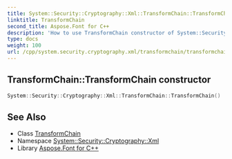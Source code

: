 ```yaml
---
title: System::Security::Cryptography::Xml::TransformChain::TransformChain constructor
linktitle: TransformChain
second_title: Aspose.Font for C++
description: 'How to use TransformChain constructor of System::Security::Cryptography::Xml::TransformChain class in C++.'
type: docs
weight: 100
url: /cpp/system.security.cryptography.xml/transformchain/transformchain/
---
```

## TransformChain::TransformChain constructor




```cpp
System::Security::Cryptography::Xml::TransformChain::TransformChain()
```

## See Also

* Class [TransformChain](../)
* Namespace [System::Security::Cryptography::Xml](../../)
* Library [Aspose.Font for C++](../../../)
